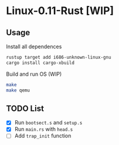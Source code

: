 # Linux-0.11-Rust [WIP]

## Usage

Install all dependences

```sh
rustup target add i686-unknown-linux-gnu
cargo install cargo-xbuild
```

Build and run OS (WIP)

```sh
make
make qemu
```

## TODO List

- [x] Run `bootsect.s` and `setup.s`
- [x] Run `main.rs` with `head.s`
- [ ] Add `trap_init` function
